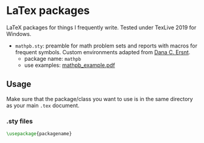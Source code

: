 # LaTex packages

LaTeX packages for things I frequently write. Tested under TexLive 2019 for Windows.


- `mathpb.sty`: preamble for math problem sets and reports with macros for frequent symbols.
Custom environments adapted from [Dana C. Ersnt](https://gist.github.com/dcernst/1827406). 
  - package name: `mathpb`
  - use examples: [mathpb_example.pdf](https://github.com/Jswig/latex-packages/blob/master/mathpb_example.pdf)

## Usage

Make sure that the package/class you want to use is in the same directory as your main `.tex` document.

### .sty files

```tex
\usepackage{packagename}
```
